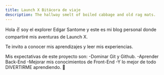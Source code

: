 ```yaml
---
title: Launch X Bitácora de viaje
description: The hallway smelt of boiled cabbage and old rag mats.
---
```


Hola ✌️  soy el explorer Edgar Santome y este es mi blog personal donde compartiré mis aventuras de Launch X.

Te invito a conocer mis aprendizajes y leer mis experiencias.

Mis expectativas de este proyecto son:
-Dominar Git y Github.
-Aprender Back-End
-Mejorar mis conocimientos de Front-End
-Y lo mejor de todo DIVERTIRME aprendiendo.
🚀
